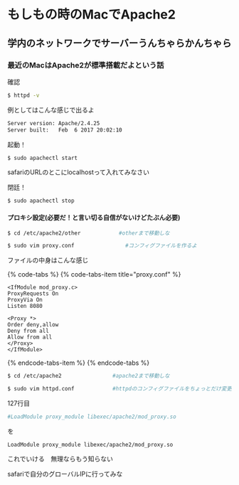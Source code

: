 # もしもの時のMacでApache2

## 学内のネットワークでサーバーうんちゃらかんちゃら

### 最近のMacはApache2が標準搭載だよという話

確認

```bash
$ httpd -v
```

例としてはこんな感じで出るよ

```bash
Server version: Apache/2.4.25
Server built:   Feb  6 2017 20:02:10
```

起動！

```bash
$ sudo apachectl start
```



safariのURLのとこにlocalhostって入れてみなさい



閉廷！

```text
$ sudo apachectl stop
```

#### プロキシ設定\(必要だ！と言い切る自信がないけどたぶん必要\)

```bash
$ cd /etc/apache2/other            #otherまで移動しな
```

```bash
$ sudo vim proxy.conf                #コンフィグファイルを作るよ
```

ファイルの中身はこんな感じ

{% code-tabs %}
{% code-tabs-item title="proxy.conf" %}
```text
<IfModule mod_proxy.c>
ProxyRequests On
ProxyVia On
Listen 8080

<Proxy *>
Order deny,allow
Deny from all
Allow from all
</Proxy>
</IfModule>
```
{% endcode-tabs-item %}
{% endcode-tabs %}

```bash
$ cd /etc/apache2                #apache2まで移動しな
```

```bash
$ sudo vim httpd.conf            #httpdのコンフィグファイルをちょっとだけ変更
```

127行目

```bash
#LoadModule proxy_module libexec/apache2/mod_proxy.so
```

を

```text
LoadModule proxy_module libexec/apache2/mod_proxy.so
```

これでいける　無理ならもう知らない

safariで自分のグローバルIPに行ってみな

